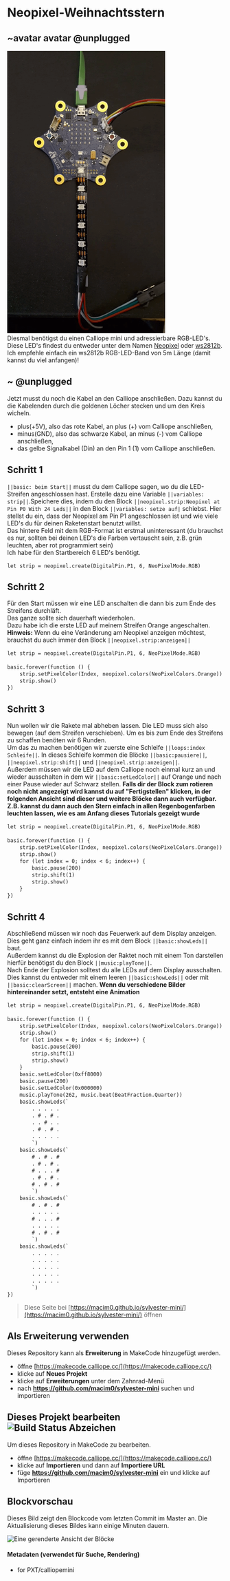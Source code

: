 # Neopixel-Weihnachtsstern
## ~avatar avatar @unplugged
![Vorschau](https://github.com/macim0/sylvester-mini/blob/master/sylvester-mini.gif?raw=true) <br>
Diesmal benötigst du einen Calliope mini und adressierbare RGB-LED's. <br>
Diese LED's findest du entweder unter dem Namen [Neopixel](https://www.google.com/search?q=neopixel+band&rlz=1C1CHBD_deDE928DE928&oq=neopi&aqs=chrome.0.69i59l3j69i57j0j69i60l3.1887j0j9&sourceid=chrome&ie=UTF-8) oder [ws2812b](https://www.ebay.de/sch/i.html?_nkw=ws2812b&_dcat=116022&_sacat=-1&vbn_id=7005777392&LH_PrefLoc=1&_fsrp=1&_sop=15). Ich empfehle einfach ein ws2812b RGB-LED-Band von 5m Länge (damit kannst du viel anfangen)! 

## ~ @unplugged
Jetzt musst du noch die Kabel an den Calliope anschließen. Dazu kannst du die Kabelenden durch die goldenen Löcher stecken und um den Kreis wicheln.<br>
- plus(+5V), also das rote Kabel, an plus (+) vom Calliope anschließen, <br>
- minus(GND), also das schwarze Kabel, an minus (-) vom Calliope anschließen, <br>
- das gelbe Signalkabel (Din) an den Pin 1 (1) vom Calliope anschließen. <br>

## Schritt 1
``||basic: beim Start||`` musst du dem Calliope sagen, wo du die LED-Streifen angeschlossen hast. Erstelle dazu eine Variable ``||variables: strip||``.Speichere dies, indem du den Block ``||neopixel.strip:Neopixel at Pin P0 With 24 Leds||`` in den Block ``||variables: setze auf|`` schiebst. Hier stellst du ein, dass der Neopixel am Pin P1 angeschlossen ist und wie viele LED's du für deinen Raketenstart benutzt willst. <br>
Das hintere Feld mit dem RGB-Format ist erstmal uninteressant (du brauchst es nur, sollten bei deinen LED's die Farben vertauscht sein, z.B. grün leuchten, aber rot programmiert sein) <br>
Ich habe für den Startbereich 6 LED's benötigt.
```blocks
let strip = neopixel.create(DigitalPin.P1, 6, NeoPixelMode.RGB)

``` 

## Schritt 2
Für den Start müssen wir eine LED anschalten die dann bis zum Ende des Streifens durchläft. <br>
Das ganze sollte sich dauerhaft wiederholen.<br>
Dazu habe ich die erste LED auf meinem Streifen Orange angeschalten.
**Hinweis:** Wenn du eine Veränderung am Neopixel anzeigen möchtest, brauchst du auch immer den Block ``||neopixel.strip:anzeigen||``

```block
let strip = neopixel.create(DigitalPin.P1, 6, NeoPixelMode.RGB)

basic.forever(function () {
    strip.setPixelColor(Index, neopixel.colors(NeoPixelColors.Orange))
    strip.show()
})
```
## Schritt 3
Nun wollen wir die Rakete mal abheben lassen. Die LED muss sich also bewegen (auf dem Streifen verschieben). Um es bis zum Ende des Streifens zu schaffen benöten wir 6 Runden. <br>
Um das zu machen benötigen wir zuerste eine Schleife ``||loops:index Schleife||``. In dieses Schleife kommen die Blöcke ``||basic:pausiere||``, ``||neopixel.strip:shift||`` und ``||neopixel.strip:anzeigen||``. <br>
Außerdem müssen wir die LED auf dem Calliope noch einmal kurz an und wieder ausschalten in dem wir ``||basic:setLedColor||`` auf Orange und nach einer Pause wieder auf Schwarz stellen.
**Falls dir der Block zum rotieren noch nicht angezeigt wird kannst du auf "Fertigstellen" klicken, in der folgenden Ansicht sind dieser und weitere Blöcke dann auch verfügbar. Z.B. kannst du dann auch den Stern einfach in allen Regenbogenfarben leuchten lassen, wie es am Anfang dieses Tutorials gezeigt wurde**

```blocks
let strip = neopixel.create(DigitalPin.P1, 6, NeoPixelMode.RGB)

basic.forever(function () {
    strip.setPixelColor(Index, neopixel.colors(NeoPixelColors.Orange))
    strip.show()
    for (let index = 0; index < 6; index++) {
        basic.pause(200)
        strip.shift(1)
        strip.show()
    }
})
```

## Schritt 4
Abschließend müssen wir noch das Feuerwerk auf dem Display anzeigen. Dies geht ganz einfach indem ihr es mit dem Block ``||basic:showLeds||`` baut. <br>
Außerdem kannst du die Explosion der Raktet noch mit einem Ton darstellen hierfür benötigst du den Block ``||music:playTone||``. <br>
Nach Ende der Explosion solltest du alle LEDs auf dem Display ausschalten. Dies kannst du entweder mit einem leeren ``||basic:showLeds||`` oder mit ``||basic:clearScreen||`` machen.
**Wenn du verschiedene Bilder hintereinander setzt, entsteht eine Animation**

```blocks
let strip = neopixel.create(DigitalPin.P1, 6, NeoPixelMode.RGB)

basic.forever(function () {
    strip.setPixelColor(Index, neopixel.colors(NeoPixelColors.Orange))
    strip.show()
    for (let index = 0; index < 6; index++) {
        basic.pause(200)
        strip.shift(1)
        strip.show()
    }
    basic.setLedColor(0xff8000)
    basic.pause(200)
    basic.setLedColor(0x000000)
    music.playTone(262, music.beat(BeatFraction.Quarter))
    basic.showLeds(`
        . . . . .
        . # . # .
        . . # . .
        . # . # .
        . . . . .
        `)
    basic.showLeds(`
        # . # . #
        . # . # .
        # . . . #
        . # . # .
        # . # . #
        `)
    basic.showLeds(`
        # . # . #
        . . . . .
        # . . . #
        . . . . .
        # . # . #
        `)
    basic.showLeds(`
        . . . . .
        . . . . .
        . . . . .
        . . . . .
        . . . . .
        `)
})
```


> Diese Seite bei [https://macim0.github.io/sylvester-mini/](https://macim0.github.io/sylvester-mini/) öffnen

## Als Erweiterung verwenden

Dieses Repository kann als **Erweiterung** in MakeCode hinzugefügt werden.

* öffne [https://makecode.calliope.cc/](https://makecode.calliope.cc/)
* klicke auf **Neues Projekt**
* klicke auf **Erweiterungen** unter dem Zahnrad-Menü
* nach **https://github.com/macim0/sylvester-mini** suchen und importieren

## Dieses Projekt bearbeiten ![Build Status Abzeichen](https://github.com/macim0/sylvester-mini/workflows/MakeCode/badge.svg)

Um dieses Repository in MakeCode zu bearbeiten.

* öffne [https://makecode.calliope.cc/](https://makecode.calliope.cc/)
* klicke auf **Importieren** und dann auf **Importiere URL**
* füge **https://github.com/macim0/sylvester-mini** ein und klicke auf Importieren

## Blockvorschau

Dieses Bild zeigt den Blockcode vom letzten Commit im Master an.
Die Aktualisierung dieses Bildes kann einige Minuten dauern.

![Eine gerenderte Ansicht der Blöcke](https://github.com/macim0/sylvester-mini/raw/master/.github/makecode/blocks.png)

#### Metadaten (verwendet für Suche, Rendering)

* for PXT/calliopemini
<script src="https://makecode.com/gh-pages-embed.js"></script><script>makeCodeRender("{{ site.makecode.home_url }}", "{{ site.github.owner_name }}/{{ site.github.repository_name }}");</script>
